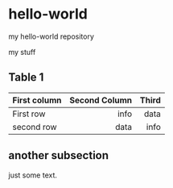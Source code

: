# hello-world
my hello-world repository

my stuff

## Table 1
| First column | Second Column | Third |
|:--|--:|--:|
|First row|info|data|
|second row|data|info|

## another subsection
just some text.